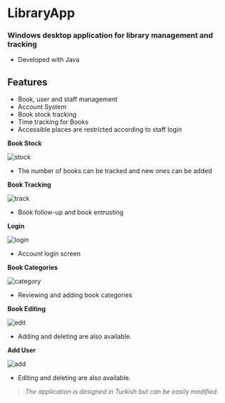 # LibraryApp

### Windows desktop application for library management and tracking
- Developed with Java


## Features

- Book, user and staff management
- Account System
- Book stock tracking
- Time tracking for Books
- Accessible places are restricted according to staff login

**Book Stock**

![stock](https://user-images.githubusercontent.com/48259639/116786141-ccf70a80-aaa5-11eb-957c-5dacd785e7de.png)

- The number of books can be tracked and new ones can be added

**Book Tracking**

![track](https://user-images.githubusercontent.com/48259639/116786150-d4b6af00-aaa5-11eb-9aee-5a40aaa838ec.png)

- Book follow-up and book entrusting

**Login**

![login](https://user-images.githubusercontent.com/48259639/116786176-f31caa80-aaa5-11eb-9af7-90ce580122c5.png)

- Account login screen

**Book Categories**

![category](https://user-images.githubusercontent.com/48259639/116786193-016ac680-aaa6-11eb-8491-2dfd2bf27ce8.png)

- Reviewing and adding book categories

**Book Editing**

![edit](https://user-images.githubusercontent.com/48259639/116786208-0fb8e280-aaa6-11eb-9e53-44d9f8d7a5fa.png)

- Adding and deleting are also available.

**Add User**

![add](https://user-images.githubusercontent.com/48259639/116786216-1a737780-aaa6-11eb-8a0f-429f93a585f0.png)

- Editing and deleting are also available.


> _The application is designed in Turkish but can be easily modified._

